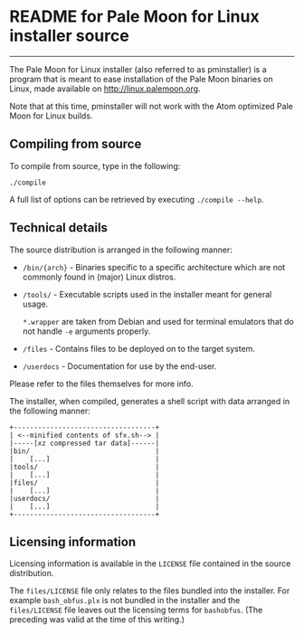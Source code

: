 # README for Pale Moon for Linux installer source

---

The Pale Moon for Linux installer (also referred to as pminstaller) is a program that is meant
to ease installation of the Pale Moon binaries on Linux, made available on http://linux.palemoon.org.

Note that at this time, pminstaller will not work with the Atom optimized Pale Moon for Linux builds.

## Compiling from source

To compile from source, type in the following:

	./compile

A full list of options can be retrieved by executing `./compile --help`.

## Technical details

The source distribution is arranged in the following manner:

- `/bin/{arch}` - Binaries specific to a specific architecture which are not
commonly found in (major) Linux distros.

- `/tools/` - Executable scripts used in the installer meant for general usage.

  `*.wrapper` are taken from Debian and used for terminal emulators that do not
  handle `-e` arguments properly.

- `/files` - Contains files to be deployed on to the target system.

- `/userdocs` - Documentation for use by the end-user.

Please refer to the files themselves for more info.

The installer, when compiled, generates a shell script with data arranged in the
following manner:

	+-----------------------------------+
	| <--minified contents of sfx.sh--> |
	|-----[xz compressed tar data]------|
	|bin/                               |
	|    [...]                          |
	|tools/                             |
	|    [...]                          |
	|files/                             |
	|    [...]                          |
	|userdocs/                          |
	|    [...]                          |
	+-----------------------------------+

## Licensing information

Licensing information is available in the `LICENSE` file contained in the source
distribution.

The `files/LICENSE` file only relates to the files bundled into the installer.
For example `bash_obfus.plx` is not bundled in the installer and the
`files/LICENSE` file leaves out the licensing terms for `bashobfus`. (The
preceding was valid at the time of this writing.)
